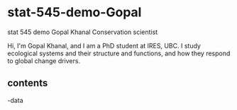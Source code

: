 # stat-545-demo-Gopal
stat 545 demo
Gopal Khanal
Conservation scientist

Hi, I'm Gopal Khanal, and I am a PhD student at IRES, UBC. I study ecological systems and their structure and functions, and how they respond to global change drivers.

## contents
-data